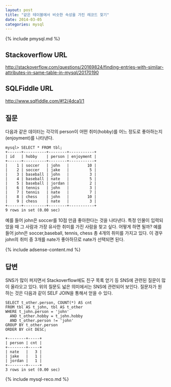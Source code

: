 ```yaml
---
layout: post
title: "같은 테이블에서 비슷한 속성을 가진 레코드 찾기"
date: 2014-03-05 
categories: mysql
---
```


{% include pmysql.md %}

## Stackoverflow URL

http://stackoverflow.com/questions/20169824/finding-entries-with-similar-attributes-in-same-table-in-mysql/20170190

## SQLFiddle URL

http://www.sqlfiddle.com/#!2/4dca1/1

## 질문

다음과 같은 데이터는 각각의 person이 어떤 취미(hobby)를 어느 정도로 좋아하는지(enjoyment)를 나타낸다.

    mysql> SELECT * FROM tbl;
    +------+----------+--------+-----------+
    | id   | hobby    | person | enjoyment |
    +------+----------+--------+-----------+
    |    1 | soccer   | john   |        10 |
    |    2 | soccer   | jake   |         5 |
    |    3 | baseball | john   |         3 |
    |    4 | baseball | nate   |         5 |
    |    5 | baseball | jordan |         2 |
    |    6 | tennis   | john   |         3 |
    |    7 | tennis   | nate   |         7 |
    |    8 | chess    | john   |        10 |
    |    9 | chess    | nate   |         3 |
    +------+----------+--------+-----------+
    9 rows in set (0.00 sec)

예를 들어 john은 soccer를 10점 만큼 좋아한다는 것을 나타낸다. 특정 인물이 입력되었을 때 그 사람과 가장 유사한 취미를 가진 사람을 찾고 싶다. 어떻게 하면 될까? 예를 들어 john은 soccer,baseball, tennis, chess 총 4개의 취미를 가지고 있다. 이 경우 john의 취미 중 3개를 nate가 좋아하므로 nate가 선택되면 된다.

{% include adsense-content.md %}

## 답변

SNS가 많이 퍼지면서 Stackoverflow에도 친구 목록 얻기 등 SNS에 관련된 질문이 많이 올라오고 있다. 위의 질문도 넓은 의미에서는 SNS에 관련되어 보인다. 질문자가 원하는 것은 다음과 같이 SELF JOIN을 통해서 얻을 수 있다.

    SELECT t_other.person, COUNT(*) AS cnt
    FROM tbl AS t_john, tbl AS t_other
    WHERE t_john.person = 'john'
      AND t_other.hobby = t_john.hobby
      AND t_other.person != 'john'
    GROUP BY t_other.person
    ORDER BY cnt DESC;
     
    +--------+-----+
    | person | cnt |
    +--------+-----+
    | nate   |   3 |
    | jake   |   1 |
    | jordan |   1 |
    +--------+-----+
    3 rows in set (0.00 sec)

{% include mysql-reco.md %}
